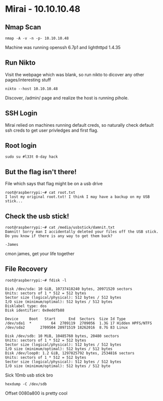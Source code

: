 # Mirai - 10.10.10.48

## Nmap Scan
```
nmap -A -v -n -p- 10.10.10.48
```

Machine was running openssh 6.7p1 and lighthttpd 1.4.35

## Run Nikto
Visit the webpage which was blank, so run nikto to dicover any other pages/interesting stuff
```
nikto --host 10.10.10.48
```
Discover, /admin/ page and realize the host is running pihole.

## SSH Login
Mirai relied on machines running default creds, so naturally check default ssh creds to get user privledges and first flag.

## Root login
```
sudo su #l33t 0-day hack
```

## But the flag isn't there!
File which says that flag might be on a usb drive
```
root@raspberrypi:~# cat root.txt
I lost my original root.txt! I think I may have a backup on my USB stick...
```

## Check the usb stick!
```
root@raspberrypi:~# cat /media/usbstick/damnit.txt
Damnit! Sorry man I accidentally deleted your files off the USB stick.
Do you know if there is any way to get them back?

-James

```
cmon james, get your life together

## File Recovery
```
root@raspberrypi:~# fdisk -l

Disk /dev/sda: 10 GiB, 10737418240 bytes, 20971520 sectors
Units: sectors of 1 * 512 = 512 bytes
Sector size (logical/physical): 512 bytes / 512 bytes
I/O size (minimum/optimal): 512 bytes / 512 bytes
Disklabel type: dos
Disk identifier: 0x0eddfb88

Device     Boot   Start      End  Sectors  Size Id Type
/dev/sda1  *         64  2709119  2709056  1.3G 17 Hidden HPFS/NTFS
/dev/sda2       2709504 20971519 18262016  8.7G 83 Linux

Disk /dev/sdb: 10 MiB, 10485760 bytes, 20480 sectors
Units: sectors of 1 * 512 = 512 bytes
Sector size (logical/physical): 512 bytes / 512 bytes
I/O size (minimum/optimal): 512 bytes / 512 bytes
Disk /dev/loop0: 1.2 GiB, 1297825792 bytes, 2534816 sectors
Units: sectors of 1 * 512 = 512 bytes
Sector size (logical/physical): 512 bytes / 512 bytes
I/O size (minimum/optimal): 512 bytes / 512 byte
```

Sick 10mb usb stick bro

```
hexdump -C /dev/sdb
```
Offset 0080a800 is pretty cool
